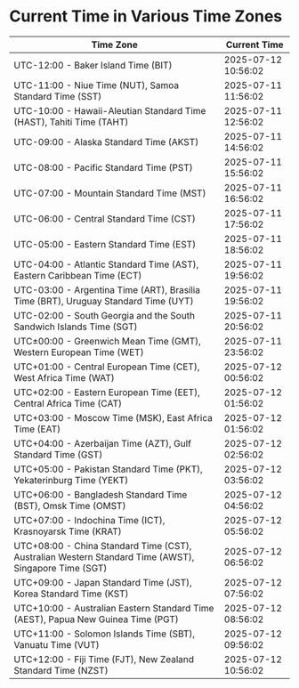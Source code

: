 # Current Time in Various Time Zones

| Time Zone | Current Time |
|-----------|--------------|
| UTC-12:00 - Baker Island Time (BIT) | 2025-07-12 10:56:02 |
| UTC-11:00 - Niue Time (NUT), Samoa Standard Time (SST) | 2025-07-11 11:56:02 |
| UTC-10:00 - Hawaii-Aleutian Standard Time (HAST), Tahiti Time (TAHT) | 2025-07-11 12:56:02 |
| UTC-09:00 - Alaska Standard Time (AKST) | 2025-07-11 14:56:02 |
| UTC-08:00 - Pacific Standard Time (PST) | 2025-07-11 15:56:02 |
| UTC-07:00 - Mountain Standard Time (MST) | 2025-07-11 16:56:02 |
| UTC-06:00 - Central Standard Time (CST) | 2025-07-11 17:56:02 |
| UTC-05:00 - Eastern Standard Time (EST) | 2025-07-11 18:56:02 |
| UTC-04:00 - Atlantic Standard Time (AST), Eastern Caribbean Time (ECT) | 2025-07-11 19:56:02 |
| UTC-03:00 - Argentina Time (ART), Brasília Time (BRT), Uruguay Standard Time (UYT) | 2025-07-11 19:56:02 |
| UTC-02:00 - South Georgia and the South Sandwich Islands Time (SGT) | 2025-07-11 20:56:02 |
| UTC±00:00 - Greenwich Mean Time (GMT), Western European Time (WET) | 2025-07-11 23:56:02 |
| UTC+01:00 - Central European Time (CET), West Africa Time (WAT) | 2025-07-12 00:56:02 |
| UTC+02:00 - Eastern European Time (EET), Central Africa Time (CAT) | 2025-07-12 01:56:02 |
| UTC+03:00 - Moscow Time (MSK), East Africa Time (EAT) | 2025-07-12 01:56:02 |
| UTC+04:00 - Azerbaijan Time (AZT), Gulf Standard Time (GST) | 2025-07-12 02:56:02 |
| UTC+05:00 - Pakistan Standard Time (PKT), Yekaterinburg Time (YEKT) | 2025-07-12 03:56:02 |
| UTC+06:00 - Bangladesh Standard Time (BST), Omsk Time (OMST) | 2025-07-12 04:56:02 |
| UTC+07:00 - Indochina Time (ICT), Krasnoyarsk Time (KRAT) | 2025-07-12 05:56:02 |
| UTC+08:00 - China Standard Time (CST), Australian Western Standard Time (AWST), Singapore Time (SGT) | 2025-07-12 06:56:02 |
| UTC+09:00 - Japan Standard Time (JST), Korea Standard Time (KST) | 2025-07-12 07:56:02 |
| UTC+10:00 - Australian Eastern Standard Time (AEST), Papua New Guinea Time (PGT) | 2025-07-12 08:56:02 |
| UTC+11:00 - Solomon Islands Time (SBT), Vanuatu Time (VUT) | 2025-07-12 09:56:02 |
| UTC+12:00 - Fiji Time (FJT), New Zealand Standard Time (NZST) | 2025-07-12 10:56:02 |
